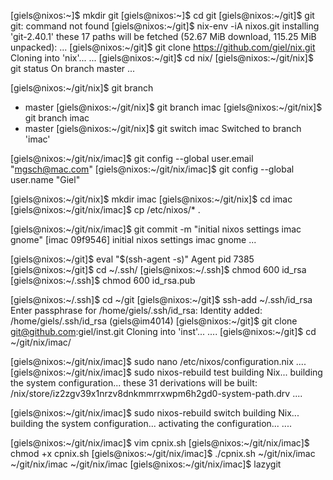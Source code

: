 [giels@nixos:~]$ mkdir git
[giels@nixos:~]$ cd git 
[giels@nixos:~/git]$ git
git: command not found
[giels@nixos:~/git]$ nix-env -iA nixos.git
installing 'git-2.40.1'
these 17 paths will be fetched (52.67 MiB download, 115.25 MiB unpacked):
...
[giels@nixos:~/git]$ git clone https://github.com/giel/nix.git
Cloning into 'nix'...
...
[giels@nixos:~/git]$ cd nix/
[giels@nixos:~/git/nix]$ git status
On branch master
...

[giels@nixos:~/git/nix]$ git branch
* master
[giels@nixos:~/git/nix]$ git branch imac
[giels@nixos:~/git/nix]$ git branch
  imac
* master
[giels@nixos:~/git/nix]$ git switch imac
Switched to branch 'imac'

[giels@nixos:~/git/nix/imac]$ git config --global user.email "mgsch@mac.com"
[giels@nixos:~/git/nix/imac]$ git config --global user.name "Giel"

[giels@nixos:~/git/nix]$ mkdir imac
[giels@nixos:~/git/nix]$ cd imac
[giels@nixos:~/git/nix/imac]$ cp /etc/nixos/* .

[giels@nixos:~/git/nix/imac]$ git commit -m "initial nixos settings imac gnome"
[imac 09f9546] initial nixos settings imac gnome
...


[giels@nixos:~/git]$ eval "$(ssh-agent -s)"
Agent pid 7385
[giels@nixos:~/git]$ cd ~/.ssh/
[giels@nixos:~/.ssh]$ chmod 600 id_rsa
[giels@nixos:~/.ssh]$ chmod 600 id_rsa.pub 

[giels@nixos:~/.ssh]$ cd ~/git
[giels@nixos:~/git]$ ssh-add ~/.ssh/id_rsa
Enter passphrase for /home/giels/.ssh/id_rsa: 
Identity added: /home/giels/.ssh/id_rsa (giels@im4014)
[giels@nixos:~/git]$ git clone git@github.com:giel/inst.git
Cloning into 'inst'...
....
[giels@nixos:~/git]$ cd ~/git/nix/imac/


[giels@nixos:~/git/nix/imac]$ sudo nano /etc/nixos/configuration.nix 
....
[giels@nixos:~/git/nix/imac]$ sudo nixos-rebuild test
building Nix...
building the system configuration...
these 31 derivations will be built:
  /nix/store/iz2zgv39x1nrzv8dnkmmrrxwpm6h2gd0-system-path.drv
....

[giels@nixos:~/git/nix/imac]$ sudo nixos-rebuild switch
building Nix...
building the system configuration...
activating the configuration...
....

[giels@nixos:~/git/nix/imac]$ vim cpnix.sh 
[giels@nixos:~/git/nix/imac]$ chmod +x cpnix.sh 
[giels@nixos:~/git/nix/imac]$ ./cpnix.sh 
~/git/nix/imac ~/git/nix/imac
~/git/nix/imac
[giels@nixos:~/git/nix/imac]$ lazygit

